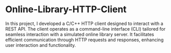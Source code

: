 # Online-Library-HTTP-Client
In this project, I developed a C/C++ HTTP client designed to interact with a REST API. The client operates as a command-line interface (CLI) tailored for seamless interaction with a simulated online library server. It facilitates efficient communication through HTTP requests and responses, enhancing user interaction and functionality.
